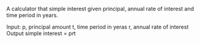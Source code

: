 A calculator that simple interest given principal, annual rate of interest and time period in years.

Input:
  p, principal amount
  t, time period in yeras
  r, annual rate of interest
Output
  simple interest = p*r*t
